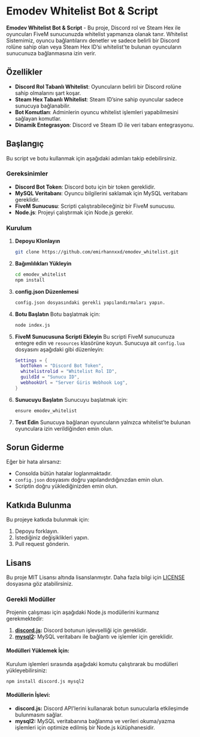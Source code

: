 
# Emodev Whitelist Bot & Script

**Emodev Whitelist Bot & Script** - Bu proje, Discord rol ve Steam Hex ile oyuncuları FiveM sunucunuzda whitelist yapmanıza olanak tanır. Whitelist Sistemimiz, oyuncu bağlantılarını denetler ve sadece belirli bir Discord rolüne sahip olan veya Steam Hex ID’si whitelist'te bulunan oyuncuların sunucunuza bağlanmasına izin verir.

## Özellikler
- **Discord Rol Tabanlı Whitelist**: Oyuncuların belirli bir Discord rolüne sahip olmalarını şart koşar.
- **Steam Hex Tabanlı Whitelist**: Steam ID’sine sahip oyuncular sadece sunucuya bağlanabilir.
- **Bot Komutları**: Adminlerin oyuncu whitelist işlemleri yapabilmesini sağlayan komutlar.
- **Dinamik Entegrasyon**: Discord ve Steam ID ile veri tabanı entegrasyonu.

## Başlangıç

Bu script ve botu kullanmak için aşağıdaki adımları takip edebilirsiniz.

### Gereksinimler
- **Discord Bot Token**: Discord botu için bir token gereklidir.
- **MySQL Veritabanı**: Oyuncu bilgilerini saklamak için MySQL veritabanı gereklidir.
- **FiveM Sunucusu**: Scripti çalıştırabileceğiniz bir FiveM sunucusu.
- **Node.js**: Projeyi çalıştırmak için Node.js gerekir.

### Kurulum

1. **Depoyu Klonlayın**
   ```bash
   git clone https://github.com/emirhannxxd/emodev_whitelist.git
   ```

2. **Bağımlılıkları Yükleyin**
   ```bash
   cd emodev_whitelist
   npm install
   ```

3. **config.json Düzenlemesi**
   ```bash
   config.json dosyasındaki gerekli yapılandırmaları yapın.
   ```

4. **Botu Başlatın**
   Botu başlatmak için:
   ```bash
   node index.js
   ```

5. **FiveM Sunucusuna Scripti Ekleyin**
   Bu scripti FiveM sunucunuza entegre edin ve `resources` klasörüne koyun.
   Sunucuya ait `config.lua` dosyasını aşağıdaki gibi düzenleyin:
     ```lua
     Settings = {
       botToken = "Discord Bot Token", 
       whitelistrolid = "Whitelist Rol ID", 
       guildId = "Sunucu ID",
       webhookUrl = "Server Giris Webhook Log",
     }
     ```

6. **Sunucuyu Başlatın**
   Sunucuyu başlatmak için:
   ```bash
   ensure emodev_whitelist
   ```

7. **Test Edin**
   Sunucuya bağlanan oyuncuların yalnızca whitelist’te bulunan oyunculara izin verildiğinden emin olun.

## Sorun Giderme

Eğer bir hata alırsanız:
- Consolda bütün hatalar loglanmaktadır.
- `config.json` dosyasını doğru yapılandırdığınızdan emin olun.
- Scriptin doğru yüklediğinizden emin olun.

## Katkıda Bulunma

Bu projeye katkıda bulunmak için:
1. Depoyu forklayın.
2. İstediğiniz değişiklikleri yapın.
3. Pull request gönderin.

## Lisans

Bu proje MIT Lisansı altında lisanslanmıştır. Daha fazla bilgi için [LICENSE](LICENSE) dosyasına göz atabilirsiniz.

### Gerekli Modüller

Projenin çalışması için aşağıdaki Node.js modüllerini kurmanız gerekmektedir:

1. **[discord.js](https://discord.js.org/):** Discord botunun işlevselliği için gereklidir.
2. **[mysql2](https://www.npmjs.com/package/mysql2):** MySQL veritabanı ile bağlantı ve işlemler için gereklidir.

#### Modülleri Yüklemek İçin:

Kurulum işlemleri sırasında aşağıdaki komutu çalıştırarak bu modülleri yükleyebilirsiniz:

```bash
npm install discord.js mysql2
```

#### Modüllerin İşlevi:
- **discord.js:** Discord API'lerini kullanarak botun sunucularla etkileşimde bulunmasını sağlar.
- **mysql2:** MySQL veritabanına bağlanma ve verileri okuma/yazma işlemleri için optimize edilmiş bir Node.js kütüphanesidir.